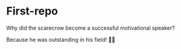 # First-repo
Why did the scarecrow become a successful motivational speaker?

Because he was outstanding in his field! 🌾😆
